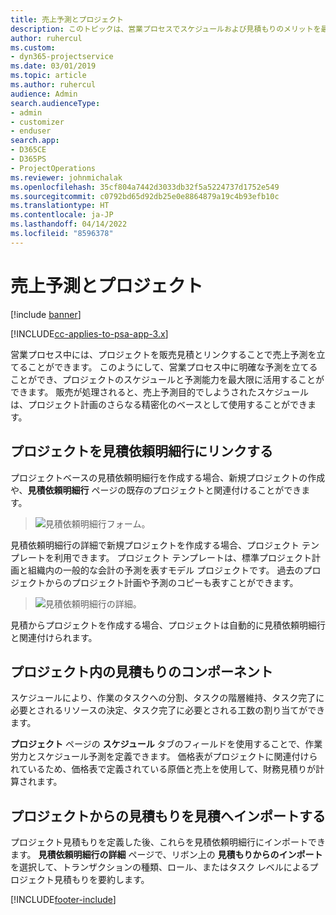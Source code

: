 ```yaml
---
title: 売上予測とプロジェクト
description: このトピックは、営業プロセスでスケジュールおよび見積もりのメリットを最大限に活用する方法について説明します。
author: ruhercul
ms.custom:
- dyn365-projectservice
ms.date: 03/01/2019
ms.topic: article
ms.author: ruhercul
audience: Admin
search.audienceType:
- admin
- customizer
- enduser
search.app:
- D365CE
- D365PS
- ProjectOperations
ms.reviewer: johnmichalak
ms.openlocfilehash: 35cf804a7442d3033db32f5a5224737d1752e549
ms.sourcegitcommit: c0792bd65d92db25e0e8864879a19c4b93efb10c
ms.translationtype: HT
ms.contentlocale: ja-JP
ms.lasthandoff: 04/14/2022
ms.locfileid: "8596378"
---
```

# <a name="sales-estimates-and-projects"></a>売上予測とプロジェクト

[!include [banner](../includes/psa-now-project-operations.md)]

[!INCLUDE[cc-applies-to-psa-app-3.x](../includes/cc-applies-to-psa-app-3x.md)]

営業プロセス中には、プロジェクトを販売見積とリンクすることで売上予測を立てることができます。 このようにして、営業プロセス中に明確な予測を立てることができ、プロジェクトのスケジュールと予測能力を最大限に活用することができます。 販売が処理されると、売上予測目的でしようされたスケジュールは、プロジェクト計画のさらなる精密化のベースとして使用することができます。

## <a name="linking-a-project-to-a-quote-line"></a>プロジェクトを見積依頼明細行にリンクする

プロジェクトベースの見積依頼明細行を作成する場合、新規プロジェクトの作成や、**見積依頼明細行** ページの既存のプロジェクトと関連付けることができます。 

> ![見積依頼明細行フォーム。](media/project-8.png)
 
見積依頼明細行の詳細で新規プロジェクトを作成する場合、プロジェクト テンプレートを利用できます。 プロジェクト テンプレートは、標準プロジェクト計画と組織内の一般的な会計の予測を表すモデル プロジェクトです。 過去のプロジェクトからのプロジェクト計画や予測のコピーも表すことができます。

> ![見積依頼明細行の詳細。](media/project-9.png)
  
見積からプロジェクトを作成する場合、プロジェクトは自動的に見積依頼明細行と関連付けられます。

## <a name="components-of-estimates-in-a-project"></a>プロジェクト内の見積もりのコンポーネント

スケジュールにより、作業のタスクへの分割、タスクの階層維持、タスク完了に必要とされるリソースの決定、タスク完了に必要とされる工数の割り当てができます。

**プロジェクト** ページの **スケジュール** タブのフィールドを使用することで、作業労力とスケジュール予測を定義できます。 価格表がプロジェクトに関連付けられているため、価格表で定義されている原価と売上を使用して、財務見積りが計算されます。

## <a name="importing-estimates-from-a-project-into-a-quote"></a>プロジェクトからの見積もりを見積へインポートする

プロジェクト見積もりを定義した後、これらを見積依頼明細行にインポートできます。 **見積依頼明細行の詳細** ページで、リボン上の **見積もりからのインポート** を選択して、トランザクションの種類、ロール、またはタスク レベルによるプロジェクト見積もりを要約します。


[!INCLUDE[footer-include](../includes/footer-banner.md)]
